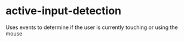 # active-input-detection
Uses events to determine if the user is currently touching or using the mouse
